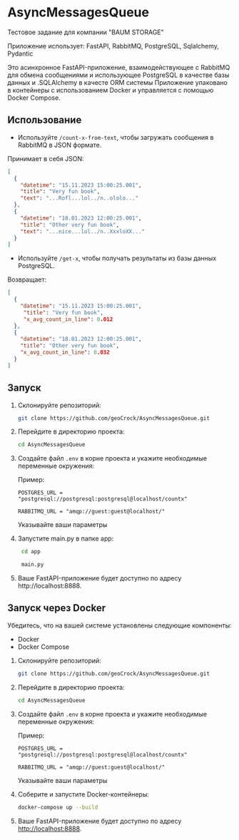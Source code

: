 # AsyncMessagesQueue
Тестовое задание для компании "BAUM STORAGE"

Приложение использует: FastAPI, RabbitMQ, PostgreSQL, Sqlalchemy, Pydantic

Это асинхронное FastAPI-приложение, взаимодействующее с RabbitMQ для обмена сообщениями и использующее PostgreSQL в качестве базы данных и .SQLAlchemy в качесте ORM системы Приложение упаковано в контейнеры с использованием Docker и управляется с помощью Docker Compose.

## Использование
- Используйте `/count-x-from-text`, чтобы загружать сообщения в RabbitMQ в JSON формате.

Принимает в себя JSON:

```json
[
  {
    "datetime": "15.11.2023 15:00:25.001",
    "title": "Very fun book",
    "text": "...Rofl...lol../n..ololo..."
  },
  {
    "datetime": "18.01.2023 12:00:25.001",
    "title": "Other very fun book",
    "text": "...nice...lol../n..XxxloXX..."
  }
]
```

- Используйте `/get-x`, чтобы получать результаты из базы данных PostgreSQL.
  
Возвращает:

```json
[
  {
    "datetime": "15.11.2023 15:00:25.001",
     "title": "Very fun book",
     "x_avg_count_in_line": 0.012
  },
  {
    "datetime": "18.01.2023 12:00:25.001",
    "title": "Other very fun book",
    "x_avg_count_in_line": 0.032
  }
]
```

## Запуск

1. Склонируйте репозиторий:

    ```bash
    git clone https://github.com/geoCrock/AsyncMessagesQueue.git
    ```

2. Перейдите в директорию проекта:

    ```bash
    cd AsyncMessagesQueue
    ```

3. Создайте файл `.env` в корне проекта и укажите необходимые переменные окружения:

   Пример:
    ```env
    POSTGRES_URL = "postgresql://postgresql:postgresql@localhost/countx"
    
    RABBITMQ_URL = "amqp://guest:guest@localhost/"
    ```

   Указывайте ваши параметры
   
5. Запустите main.py в папке app:
   ```bash
    cd app
    ```

   ```bash
    main.py
    ```
   
6. Ваше FastAPI-приложение будет доступно по адресу http://localhost:8888.



## Запуск через Docker 

Убедитесь, что на вашей системе установлены следующие компоненты:

- Docker
- Docker Compose

1. Склонируйте репозиторий:

    ```bash
    git clone https://github.com/geoCrock/AsyncMessagesQueue.git
    ```

2. Перейдите в директорию проекта:

    ```bash
    cd AsyncMessagesQueue
    ```

3. Создайте файл `.env` в корне проекта и укажите необходимые переменные окружения:


   Пример:
    ```env
    POSTGRES_URL = "postgresql://postgresql:postgresql@localhost/countx"
    
    RABBITMQ_URL = "amqp://guest:guest@localhost/"
    ```

   Указывайте ваши параметры

5. Соберите и запустите Docker-контейнеры:

    ```bash
    docker-compose up --build
    ```

6. Ваше FastAPI-приложение будет доступно по адресу [http://localhost:8888](http://localhost:8888).

